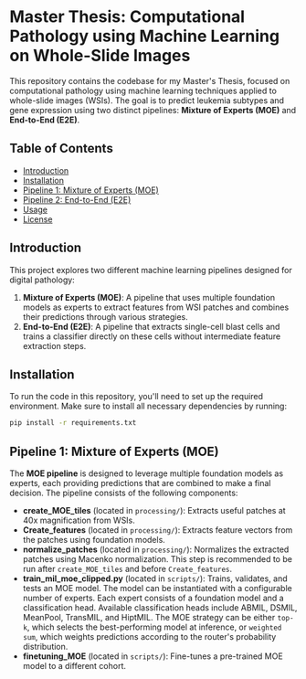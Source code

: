 # Master Thesis: Computational Pathology using Machine Learning on Whole-Slide Images

This repository contains the codebase for my Master's Thesis, focused on computational pathology using machine learning techniques applied to whole-slide images (WSIs). The goal is to predict leukemia subtypes and gene expression using two distinct pipelines: **Mixture of Experts (MOE)** and **End-to-End (E2E)**.

## Table of Contents
- [Introduction](#introduction)
- [Installation](#installation)
- [Pipeline 1: Mixture of Experts (MOE)](#pipeline-1-mixture-of-experts-moe)
- [Pipeline 2: End-to-End (E2E)](#pipeline-2-end-to-end-e2e)
- [Usage](#usage)
- [License](#license)

## Introduction

This project explores two different machine learning pipelines designed for digital pathology:
1. **Mixture of Experts (MOE)**: A pipeline that uses multiple foundation models as experts to extract features from WSI patches and combines their predictions through various strategies.
2. **End-to-End (E2E)**: A pipeline that extracts single-cell blast cells and trains a classifier directly on these cells without intermediate feature extraction steps.

## Installation

To run the code in this repository, you'll need to set up the required environment. Make sure to install all necessary dependencies by running:

```bash
pip install -r requirements.txt
```



## Pipeline 1: Mixture of Experts (MOE)

The **MOE pipeline** is designed to leverage multiple foundation models as experts, each providing predictions that are combined to make a final decision. The pipeline consists of the following components:

- **create_MOE_tiles** (located in `processing/`): Extracts useful patches at 40x magnification from WSIs.
- **Create_features** (located in `processing/`): Extracts feature vectors from the patches using foundation models.
- **normalize_patches** (located in `processing/`): Normalizes the extracted patches using Macenko normalization. This step is recommended to be run after `create_MOE_tiles` and before `Create_features`.
- **train_mil_moe_clipped.py** (located in `scripts/`): Trains, validates, and tests an MOE model. The model can be instantiated with a configurable number of experts. Each expert consists of a foundation model and a classification head. Available classification heads include ABMIL, DSMIL, MeanPool, TransMIL, and HiptMIL. The MOE strategy can be either `top-k`, which selects the best-performing model at inference, or `weighted sum`, which weights predictions according to the router's probability distribution.
- **finetuning_MOE** (located in `scripts/`): Fine-tunes a pre-trained MOE model to a different cohort.
